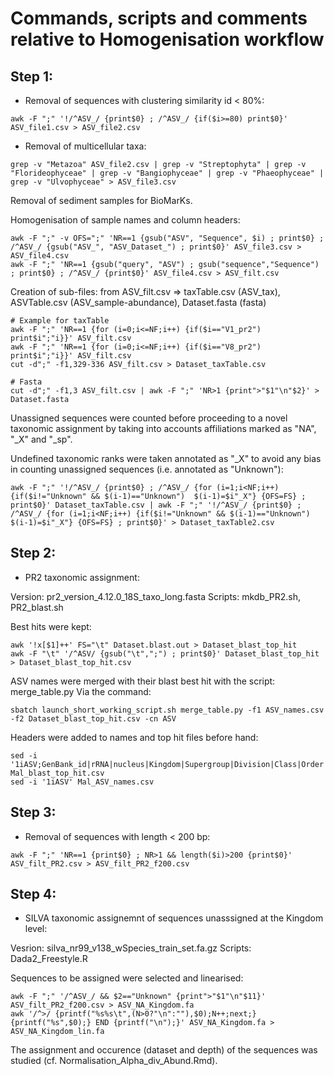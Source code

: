 # Commands, scripts and comments relative to Homogenisation workflow

## Step 1:
* Removal of sequences with clustering similarity id < 80%:
```
awk -F ";" '!/^ASV_/ {print$0} ; /^ASV_/ {if($i>=80) print$0}' ASV_file1.csv > ASV_file2.csv
```

* Removal of multicellular taxa:
```
grep -v "Metazoa" ASV_file2.csv | grep -v "Streptophyta" | grep -v "Florideophyceae" | grep -v "Bangiophyceae" | grep -v "Phaeophyceae" | grep -v "Ulvophyceae" > ASV_file3.csv
```

Removal of sediment samples for BioMarKs.

Homogenisation of sample names and column headers:
```
awk -F ";" -v OFS=";" 'NR==1 {gsub("ASV", "Sequence", $i) ; print$0} ; /^ASV_/ {gsub("ASV_", "ASV_Dataset_") ; print$0}' ASV_file3.csv > ASV_file4.csv
awk -F ";" 'NR==1 {gsub("query", "ASV") ; gsub("sequence","Sequence") ; print$0} ; /^ASV_/ {print$0}' ASV_file4.csv > ASV_filt.csv
```

Creation of sub-files: from ASV_filt.csv => taxTable.csv (ASV_tax), ASVTable.csv (ASV_sample-abundance), Dataset.fasta (fasta)
```
# Example for taxTable
awk -F ";" 'NR==1 {for (i=0;i<=NF;i++) {if($i=="V1_pr2") print$i";"i}}' ASV_filt.csv
awk -F ";" 'NR==1 {for (i=0;i<=NF;i++) {if($i=="V8_pr2") print$i";"i}}' ASV_filt.csv
cut -d";" -f1,329-336 ASV_filt.csv > Dataset_taxTable.csv

# Fasta
cut -d";" -f1,3 ASV_filt.csv | awk -F ";" 'NR>1 {print">"$1"\n"$2}' > Dataset.fasta
```

Unassigned sequences were counted before proceeding to a novel taxonomic assignment by taking into accounts affiliations marked as "NA", "_X" and "_sp".

Undefined taxonomic ranks were taken annotated as "_X" to avoid any bias in counting unassigned sequences (i.e. annotated as "Unknown"): 
```
awk -F ";" '!/^ASV_/ {print$0} ; /^ASV_/ {for (i=1;i<NF;i++) {if($i!="Unknown" && $(i-1)=="Unknown")  $(i-1)=$i"_X"} {OFS=FS} ; print$0}' Dataset_taxTable.csv | awk -F ";" '!/^ASV_/ {print$0} ; /^ASV_/ {for (i=1;i<NF;i++) {if($i!="Unknown" && $(i-1)=="Unknown")  $(i-1)=$i"_X"} {OFS=FS} ; print$0}' > Dataset_taxTable2.csv
```

## Step 2:
* PR2 taxonomic assignment:

Version: pr2_version_4.12.0_18S_taxo_long.fasta
Scripts: mkdb_PR2.sh, PR2_blast.sh

Best hits were kept: 
```
awk '!x[$1]++' FS="\t" Dataset.blast.out > Dataset_blast_top_hit
awk -F "\t" '/^ASV/ {gsub("\t",";") ; print$0}' Dataset_blast_top_hit > Dataset_blast_top_hit.csv
```

ASV names were merged with their blast best hit with the script: merge_table.py
Via the command:
```
sbatch launch_short_working_script.sh merge_table.py -f1 ASV_names.csv -f2 Dataset_blast_top_hit.csv -cn ASV
```

Headers were added to names and top hit files before hand:
```
sed -i '1iASV;GenBank_id|rRNA|nucleus|Kingdom|Supergroup|Division|Class|Order|Family|Genus|Species' Mal_blast_top_hit.csv
sed -i '1iASV' Mal_ASV_names.csv
```

## Step 3:
* Removal of sequences with length < 200 bp:
```
awk -F ";" 'NR==1 {print$0} ; NR>1 && length($i)>200 {print$0}' ASV_filt_PR2.csv > ASV_filt_PR2_f200.csv
```

## Step 4:
* SILVA taxonomic assignemnt of sequences unasssigned at the Kingdom level:

Vesrion: silva_nr99_v138_wSpecies_train_set.fa.gz
Scripts: Dada2_Freestyle.R

Sequences to be assigned were selected and linearised:
```
awk -F ";" '/^ASV_/ && $2=="Unknown" {print">"$1"\n"$11}' ASV_filt_PR2_f200.csv > ASV_NA_Kingdom.fa
awk '/^>/ {printf("%s%s\t",(N>0?"\n":""),$0);N++;next;} {printf("%s",$0);} END {printf("\n");}' ASV_NA_Kingdom.fa > ASV_NA_Kingdom_lin.fa
```

The assignment and occurence (dataset and depth) of the sequences was studied (cf. Normalisation_Alpha_div_Abund.Rmd).

